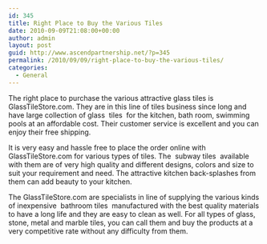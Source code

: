 ```yaml
---
id: 345
title: Right Place to Buy the Various Tiles
date: 2010-09-09T21:08:00+00:00
author: admin
layout: post
guid: http://www.ascendpartnership.net/?p=345
permalink: /2010/09/09/right-place-to-buy-the-various-tiles/
categories:
  - General
---
```

The right place to purchase the various attractive glass tiles is GlassTileStore.com. They are in this line of tiles business since long and have large collection of glass &nbsp;tiles&nbsp; for the kitchen, bath room, swimming pools at an affordable cost. Their customer service is excellent and you can enjoy their free shipping.

It is very easy and hassle free to place the order online with GlassTileStore.com for various types of tiles. The &nbsp;subway tiles&nbsp; available with them are of very high quality and different designs, colors and size to suit your requirement and need. The attractive kitchen back-splashes from them can add beauty to your kitchen.

The GlassTileStore.com are specialists in line of supplying the various kinds of inexpensive &nbsp;bathroom tiles&nbsp; manufactured with the best quality materials to have a long life and they are easy to clean as well. For all types of glass, stone, metal and marble tiles, you can call them and buy the products at a very competitive rate without any difficulty from them.